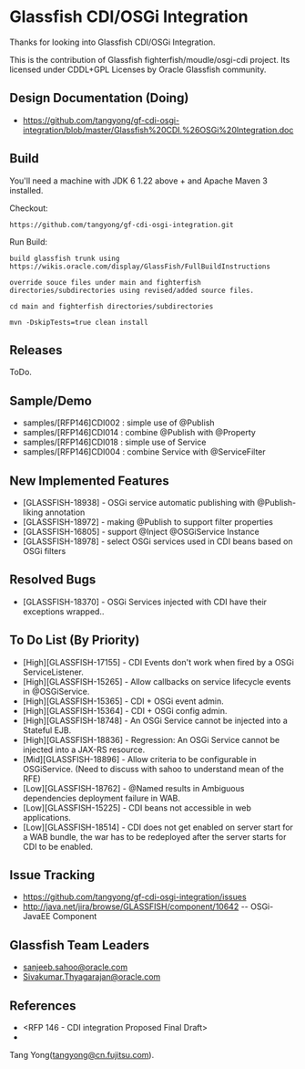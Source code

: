 Glassfish CDI/OSGi Integration
==========================

Thanks for looking into Glassfish CDI/OSGi Integration. 

This is the contribution of Glassfish fighterfish/moudle/osgi-cdi project.
Its licensed under CDDL+GPL Licenses by Oracle Glassfish community.

## Design Documentation (Doing)

* <https://github.com/tangyong/gf-cdi-osgi-integration/blob/master/Glassfish%20CDI.%26OSGi%20Integration.doc>

## Build

You'll need a machine with JDK 6 1.22 above + and Apache Maven 3 installed.

Checkout:

    https://github.com/tangyong/gf-cdi-osgi-integration.git

Run Build:

    build glassfish trunk using https://wikis.oracle.com/display/GlassFish/FullBuildInstructions
    
    override souce files under main and fighterfish directories/subdirectories using revised/added source files.
    
    cd main and fighterfish directories/subdirectories
    
    mvn -DskipTests=true clean install

## Releases

ToDo.

## Sample/Demo

* samples/[RFP146]CDI002 : simple use of @Publish
* samples/[RFP146]CDI014 : combine @Publish with @Property
* samples/[RFP146]CDI018 : simple use of Service<T> 
* samples/[RFP146]CDI004 : combine Service<T> with @ServiceFilter

## New Implemented Features

* [GLASSFISH-18938] - OSGi service automatic publishing with @Publish-liking annotation
* [GLASSFISH-18972] - making @Publish to support filter properties
* [GLASSFISH-16805] - support @Inject @OSGiService Instance<T>
* [GLASSFISH-18978] - select OSGi services used in CDI beans based on OSGi filters

## Resolved Bugs

* [GLASSFISH-18370] - OSGi Services injected with CDI have their exceptions wrapped..

## To Do List (By Priority)

* [High][GLASSFISH-17155] - CDI Events don't work when fired by a OSGi ServiceListener.
* [High][GLASSFISH-15265] - Allow callbacks on service lifecycle events in @OSGiService.
* [High][GLASSFISH-15365] - CDI + OSGi event admin.
* [High][GLASSFISH-15364] - CDI + OSGi config admin.
* [High][GLASSFISH-18748] - An OSGi Service cannot be injected into a Stateful EJB.
* [High][GLASSFISH-18836] - Regression: An OSGi Service cannot be injected into a JAX-RS resource.
* [Mid][GLASSFISH-18896] - Allow criteria to be configurable in OSGiService. (Need to discuss with sahoo to understand mean of the RFE)
* [Low][GLASSFISH-18762] - @Named results in Ambiguous dependencies deployment failure in WAB.
* [Low][GLASSFISH-15225] - CDI beans not accessible in web applications.
* [Low][GLASSFISH-18514] - CDI does not get enabled on server start for a WAB bundle, the war has to be redeployed after the server starts for CDI to be enabled.

## Issue Tracking

* <https://github.com/tangyong/gf-cdi-osgi-integration/issues>
* <http://java.net/jira/browse/GLASSFISH/component/10642> -- OSGi-JavaEE Component

## Glassfish Team Leaders

* <sanjeeb.sahoo@oracle.com>
* <Sivakumar.Thyagarajan@oracle.com>

## References

* <RFP 146 - CDI integration Proposed Final Draft>
* <WELD OSGi integration Design Specification>

Tang Yong(tangyong@cn.fujitsu.com).
